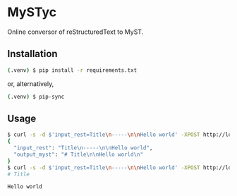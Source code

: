 # MySTyc

Online conversor of reStructuredText to MyST.

## Installation

```bash
(.venv) $ pip install -r requirements.txt
```

or, alternatively,

```bash
(.venv) $ pip-sync
```

## Usage

```bash
$ curl -s -d $'input_rest=Title\n-----\n\nHello world' -XPOST http://localhost:8000/convert | jq
{
  "input_rest": "Title\n-----\n\nHello world",
  "output_myst": "# Title\n\nHello world\n"
}
$ curl -s -d $'input_rest=Title\n-----\n\nHello world' -XPOST http://localhost:8000/convert | jq '.output_myst' | xargs -I{} printf {}
# Title

Hello world
```

